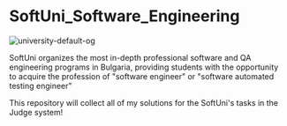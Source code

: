 # SoftUni_Software_Engineering

![university-default-og](https://github.com/angelingeorgiev/SoftUni_Software_Engineering/assets/132849290/4ff48c3f-34f7-4bc9-97a8-1c275a6fc0b7)


SoftUni organizes the most in-depth professional software and QA engineering programs in Bulgaria, providing students with the opportunity to acquire the profession of "software engineer" or "software automated testing engineer"


This repository will collect all of my solutions for the SoftUni's tasks in the Judge system!
